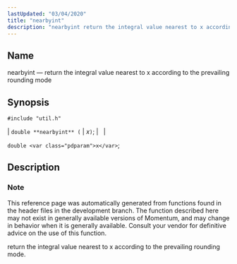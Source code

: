 ```yaml
---
lastUpdated: "03/04/2020"
title: "nearbyint"
description: "nearbyint return the integral value nearest to x according to the prevailing rounding mode double nearbyint x double x This reference page was automatically generated from functions found in the header files in the development branch The function described here may not exist in generally available versions of Momentum and..."
---
```


<a name="apis.nearbyint"></a> 
## Name

nearbyint — return the integral value nearest to x according to the prevailing rounding mode

## Synopsis

`#include "util.h"`

| `double **nearbyint** (` | <var class="pdparam">x</var>`)`; |   |

`double <var class="pdparam">x</var>`;<a name="idp64160848"></a> 
## Description

### Note

This reference page was automatically generated from functions found in the header files in the development branch. The function described here may not exist in generally available versions of Momentum, and may change in behavior when it is generally available. Consult your vendor for definitive advice on the use of this function.

return the integral value nearest to x according to the prevailing rounding mode.